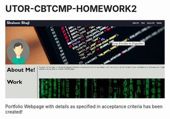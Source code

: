 # UTOR-CBTCMP-HOMEWORK2
![Website Portfolio](./assets/portfolio.png)

Portfolio Webpage with details as specified in acceptance criteria has been created!